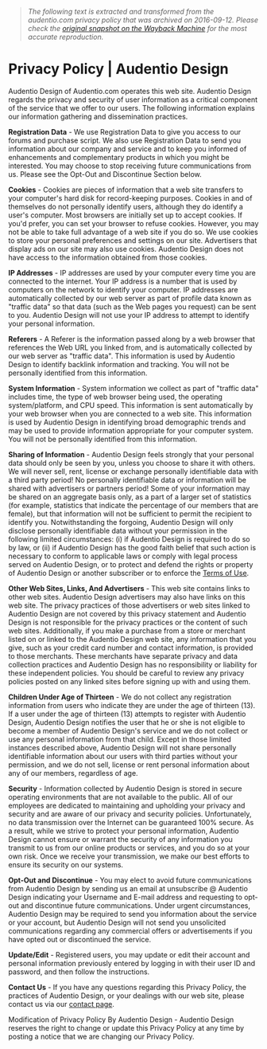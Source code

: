 > *The following text is extracted and transformed from the audentio.com privacy policy that was archived on 2016-09-12. Please check the [original snapshot on the Wayback Machine](https://web.archive.org/web/20160912153200id_/https%3A//www.audentio.com/privacy) for the most accurate reproduction.*

# Privacy Policy | Audentio Design

Audentio Design of Audentio.com operates this web site. Audentio Design regards the privacy and security of user information as a critical component of the service that we offer to our users. The following information explains our information gathering and dissemination practices.

**Registration Data** \- We use Registration Data to give you access to our forums and purchase script. We also use Registration Data to send you information about our company and service and to keep you informed of enhancements and complementary products in which you might be interested. You may choose to stop receiving future communications from us. Please see the Opt-Out and Discontinue Section below.

**Cookies** \- Cookies are pieces of information that a web site transfers to your computer's hard disk for record-keeping purposes. Cookies in and of themselves do not personally identify users, although they do identify a user's computer. Most browsers are initially set up to accept cookies. If you'd prefer, you can set your browser to refuse cookies. However, you may not be able to take full advantage of a web site if you do so. We use cookies to store your personal preferences and settings on our site. Advertisers that display ads on our site may also use cookies. Audentio Design does not have access to the information obtained from those cookies.

**IP Addresses** \- IP addresses are used by your computer every time you are connected to the internet. Your IP address is a number that is used by computers on the network to identify your computer. IP addresses are automatically collected by our web server as part of profile data known as "traffic data" so that data (such as the Web pages you request) can be sent to you. Audentio Design will not use your IP address to attempt to identify your personal information.

**Referers** \- A Referer is the information passed along by a web browser that references the Web URL you linked from, and is automatically collected by our web server as "traffic data". This information is used by Audentio Design to identify backlink information and tracking. You will not be personally identified from this information.

**System Information** \- System information we collect as part of "traffic data" includes time, the type of web browser being used, the operating system/platform, and CPU speed. This information is sent automatically by your web browser when you are connected to a web site. This information is used by Audentio Design in identifying broad demographic trends and may be used to provide information appropriate for your computer system. You will not be personally identified from this information.

**Sharing of Information** \- Audentio Design feels strongly that your personal data should only be seen by you, unless you choose to share it with others. We will never sell, rent, license or exchange personally identifiable data with a third party period! No personally identifiable data or information will be shared with advertisers or partners period! Some of your information may be shared on an aggregate basis only, as a part of a larger set of statistics (for example, statistics that indicate the percentage of our members that are female), but that information will not be sufficient to permit the recipient to identify you. Notwithstanding the forgoing, Audentio Design will only disclose personally identifiable data without your permission in the following limited circumstances: (i) if Audentio Design is required to do so by law, or (ii) if Audentio Design has the good faith belief that such action is necessary to conform to applicable laws or comply with legal process served on Audentio Design, or to protect and defend the rights or property of Audentio Design or another subscriber or to enforce the [Terms of Use](https://www.audentio.com/tos "Terms of Use").

**Other Web Sites, Links, And Advertisers** \- This web site contains links to other web sites. Audentio Design advertisers may also have links on this web site. The privacy practices of those advertisers or web sites linked to Audentio Design are not covered by this privacy statement and Audentio Design is not responsible for the privacy practices or the content of such web sites. Additionally, if you make a purchase from a store or merchant listed on or linked to the Audentio Design web site, any information that you give, such as your credit card number and contact information, is provided to those merchants. These merchants have separate privacy and data collection practices and Audentio Design has no responsibility or liability for these independent policies. You should be careful to review any privacy policies posted on any linked sites before signing up with and using them.

**Children Under Age of Thirteen** \- We do not collect any registration information from users who indicate they are under the age of thirteen (13). If a user under the age of thirteen (13) attempts to register with Audentio Design, Audentio Design notifies the user that he or she is not eligible to become a member of Audentio Design's service and we do not collect or use any personal information from that child. Except in those limited instances described above, Audentio Design will not share personally identifiable information about our users with third parties without your permission, and we do not sell, license or rent personal information about any of our members, regardless of age.

**Security** \- Information collected by Audentio Design is stored in secure operating environments that are not available to the public. All of our employees are dedicated to maintaining and upholding your privacy and security and are aware of our privacy and security policies. Unfortunately, no data transmission over the Internet can be guaranteed 100% secure. As a result, while we strive to protect your personal information, Audentio Design cannot ensure or warrant the security of any information you transmit to us from our online products or services, and you do so at your own risk. Once we receive your transmission, we make our best efforts to ensure its security on our systems.

**Opt-Out and Discontinue** \- You may elect to avoid future communications from Audentio Design by sending us an email at unsubscribe @ Audentio Design indicating your Username and E-mail address and requesting to opt-out and discontinue future communications. Under urgent circumstances, Audentio Design may be required to send you information about the service or your account, but Audentio Design will not send you unsolicited communications regarding any commercial offers or advertisements if you have opted out or discontinued the service.

**Update/Edit** \- Registered users, you may update or edit their account and personal information previously entered by logging in with their user ID and password, and then follow the instructions.

**Contact Us** \- If you have any questions regarding this Privacy Policy, the practices of Audentio Design, or your dealings with our web site, please contact us via our [contact page](https://www.audentio.com/contact "Contact Us").

Modification of Privacy Policy By Audentio Design - Audentio Design reserves the right to change or update this Privacy Policy at any time by posting a notice that we are changing our Privacy Policy.
